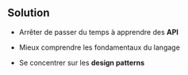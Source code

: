 ## Solution

- Arrêter de passer du temps à apprendre des **API**

- Mieux comprendre les fondamentaux du langage

- Se concentrer sur les **design patterns**

